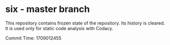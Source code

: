 # six - master branch

This repository contains frozen state of the repository.
Its history is cleared. It is used only for static code
analysis with Codacy.

Commit Time: 1709012455